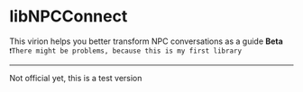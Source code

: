 # libNPCConnect
This virion helps you better transform NPC conversations as a guide **Beta**
<br>
`❗There might be problems, because this is my first library`
<hr>
Not official yet, this is a test version
